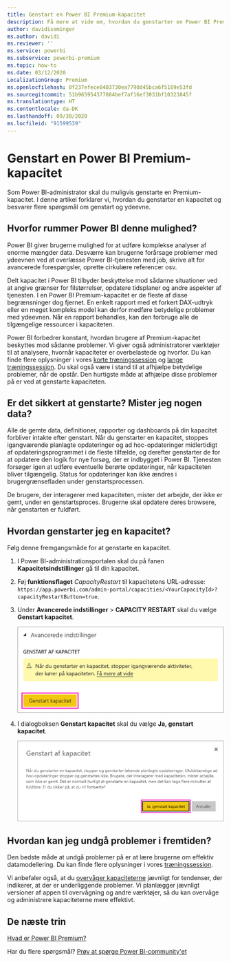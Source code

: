 ```yaml
---
title: Genstart en Power BI Premium-kapacitet
description: Få mere at vide om, hvordan du genstarter en Power BI Premium-kapacitet for at løse problemer med ydeevnen.
author: davidiseminger
ms.author: davidi
ms.reviewer: ''
ms.service: powerbi
ms.subservice: powerbi-premium
ms.topic: how-to
ms.date: 03/12/2020
LocalizationGroup: Premium
ms.openlocfilehash: 0f237efece8403730ea7790d45bca6f5169e53fd
ms.sourcegitcommit: 51b965954377884bef7af16ef3031bf10323845f
ms.translationtype: HT
ms.contentlocale: da-DK
ms.lasthandoff: 09/30/2020
ms.locfileid: "91599539"
---
```

# <a name="restart-a-power-bi-premium-capacity"></a>Genstart en Power BI Premium-kapacitet

Som Power BI-administrator skal du muligvis genstarte en Premium-kapacitet. I denne artikel forklarer vi, hvordan du genstarter en kapacitet og besvarer flere spørgsmål om genstart og ydeevne.

## <a name="why-does-power-bi-provide-this-option"></a>Hvorfor rummer Power BI denne mulighed?

Power BI giver brugerne mulighed for at udføre komplekse analyser af enorme mængder data. Desværre kan brugerne forårsage problemer med ydeevnen ved at overlæsse Power BI-tjenesten med job, skrive alt for avancerede forespørgsler, oprette cirkulære referencer osv.

Delt kapacitet i Power BI tilbyder beskyttelse mod sådanne situationer ved at angive grænser for filstørrelser, opdatere tidsplaner og andre aspekter af tjenesten. I en Power BI Premium-kapacitet er de fleste af disse begrænsninger dog fjernet. En enkelt rapport med et forkert DAX-udtryk eller en meget kompleks model kan derfor medføre betydelige problemer med ydeevnen. Når en rapport behandles, kan den forbruge alle de tilgængelige ressourcer i kapaciteten. 

Power BI forbedrer konstant, hvordan brugere af Premium-kapacitet beskyttes mod sådanne problemer. Vi giver også administratorer værktøjer til at analysere, hvornår kapaciteter er overbelastede og hvorfor. Du kan finde flere oplysninger i vores [korte træningssession](https://www.youtube.com/watch?v=UgsjMbhi_Bk&feature=youtu.be) og [lange træningssession](https://powerbi.tips/2018/07/). Du skal også være i stand til at afhjælpe betydelige problemer, når de opstår. Den hurtigste måde at afhjælpe disse problemer på er ved at genstarte kapaciteten.

## <a name="is-the-restart-process-safe-will-i-lose-any-data"></a>Er det sikkert at genstarte? Mister jeg nogen data?

Alle de gemte data, definitioner, rapporter og dashboards på din kapacitet forbliver intakte efter genstart. Når du genstarter en kapacitet, stoppes igangværende planlagte opdateringer og ad hoc-opdateringer midlertidigt af opdateringsprogrammet i de fleste tilfælde, og derefter genstarter de for at opdatere den logik for nye forsøg, der er indbygget i Power BI. Tjenesten forsøger igen at udføre eventuelle berørte opdateringer, når kapaciteten bliver tilgængelig. Status for opdateringer kan ikke ændres i brugergrænsefladen under genstartsprocessen. 

De brugere, der interagerer med kapaciteten, mister det arbejde, der ikke er gemt, under en genstartsproces. Brugerne skal opdatere deres browsere, når genstarten er fuldført.

## <a name="how-do-i-restart-a-capacity"></a>Hvordan genstarter jeg en kapacitet?

Følg denne fremgangsmåde for at genstarte en kapacitet.

1. I Power BI-administrationsportalen skal du på fanen **Kapacitetsindstillinger** gå til din kapacitet. 

1. Føj **funktionsflaget** *CapacityRestart* til kapacitetens URL-adresse: `https://app.powerbi.com/admin-portal/capacities/<YourCapacityId>?capacityRestartButton=true`.

1. Under **Avancerede indstillinger** > **CAPACITY RESTART** skal du vælge **Genstart kapacitet**.

    ![Genstart kapacitet](media/service-admin-premium-restart/restart-capacity.png)

1. I dialogboksen **Genstart kapacitet** skal du vælge **Ja, genstart kapacitet**.

    ![Bekræft genstart](media/service-admin-premium-restart/confirm-restart.png)

## <a name="how-can-i-prevent-issues-from-happening-in-the-future"></a>Hvordan kan jeg undgå problemer i fremtiden?

Den bedste måde at undgå problemer på er at lære brugerne om effektiv datamodellering. Du kan finde flere oplysninger i vores [træningssession](https://powerbi.tips/2018/07/).

Vi anbefaler også, at du [overvåger kapaciteterne](service-admin-premium-monitor-capacity.md) jævnligt for tendenser, der indikerer, at der er underliggende problemer. Vi planlægger jævnligt versioner af appen til overvågning og andre værktøjer, så du kan overvåge og administrere kapaciteterne mere effektivt.

## <a name="next-steps"></a>De næste trin

[Hvad er Power BI Premium?](service-premium-what-is.md)

Har du flere spørgsmål? [Prøv at spørge Power BI-community'et](https://community.powerbi.com/)
